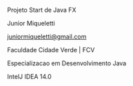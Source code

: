 Projeto Start de Java FX

Junior Miqueletti

juniormiqueletti@gmail.com

Faculdade Cidade Verde | FCV

Especializacao em Desenvolvimento Java

IntelJ IDEA 14.0
